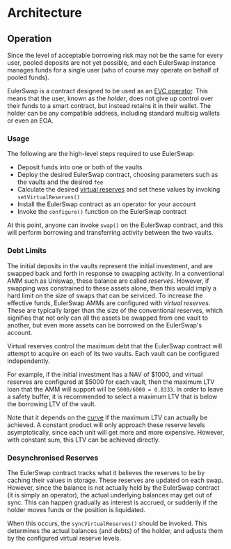 # Architecture

## Operation

Since the level of acceptable borrowing risk may not be the same for every user, pooled deposits are not yet possible, and each EulerSwap instance manages funds for a single user (who of course may operate on behalf of pooled funds).

EulerSwap is a contract designed to be used as an [EVC operator](https://evc.wtf/docs/whitepaper/#operators). This means that the user, known as the _holder_, does not give up control over their funds to a smart contract, but instead retains it in their wallet. The holder can be any compatible address, including standard multisig wallets or even an EOA.

### Usage

The following are the high-level steps required to use EulerSwap:

- Deposit funds into one or both of the vaults
- Deploy the desired EulerSwap contract, choosing parameters such as the vaults and the desired `fee`
- Calculate the desired [virtual reserves](#virtual-reserves) and set these values by invoking `setVirtualReserves()`
- Install the EulerSwap contract as an operator for your account
- Invoke the `configure()` function on the EulerSwap contract

At this point, anyone can invoke `swap()` on the EulerSwap contract, and this will perform borrowing and transferring activity between the two vaults.

### Debt Limits

The initial deposits in the vaults represent the initial investment, and are swapped back and forth in response to swapping activity. In a conventional AMM such as Uniswap, these balance are called _reserves_. However, if swapping was constrained to these assets alone, then this would imply a hard limit on the size of swaps that can be serviced. To increase the effective funds, EulerSwap AMMs are configured with _virtual reserves_. These are typically larger than the size of the conventional reserves, which signifies that not only can all the assets be swapped from one vault to another, but even more assets can be borrowed on the EulerSwap's account.

Virtual reserves control the maximum debt that the EulerSwap contract will attempt to acquire on each of its two vaults. Each vault can be configured independently.

For example, if the initial investment has a NAV of $1000, and virtual reserves are configured at $5000 for each vault, then the maximum LTV loan that the AMM will support will be `5000/6000 = 0.8333`. In order to leave a safety buffer, it is recommended to select a maximum LTV that is below the borrowing LTV of the vault.

Note that it depends on the [curve](#curves) if the maximum LTV can actually be achieved. A constant product will only approach these reserve levels asymptotically, since each unit will get more and more expensive. However, with constant sum, this LTV can be achieved directly.

### Desynchronised Reserves

The EulerSwap contract tracks what it believes the reserves to be by caching their values in storage. These reserves are updated on each swap. However, since the balance is not actually held by the EulerSwap contract (it is simply an operator), the actual underlying balances may get out of sync. This can happen gradually as interest is accrued, or suddenly if the holder moves funds or the position is liquidated.

When this occurs, the `syncVirtualReserves()` should be invoked. This determines the actual balances (and debts) of the holder, and adjusts them by the configured virtual reserve levels.

